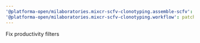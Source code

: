```yaml
---
'@platforma-open/milaboratories.mixcr-scfv-clonotyping.assemble-scfv': patch
'@platforma-open/milaboratories.mixcr-scfv-clonotyping.workflow': patch
---
```


Fix productivity filters
